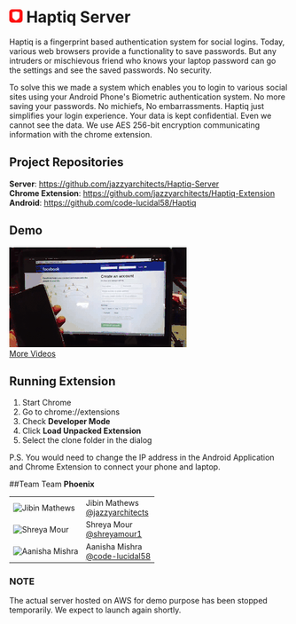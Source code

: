 # <img src="https://github.com/jazzyarchitects/Haptiq-Extension/blob/master/images/unauthenticated48.png" height="24" alt="Haptiq" /> Haptiq Server
Haptiq is a fingerprint based authentication system for social logins.
Today, various web browsers provide a functionality to save passwords.
But any intruders or mischievous friend who knows your laptop password can go the settings and see the saved passwords.
No security.

To solve this we made a system which enables you to login to various social sites using your Android Phone's Biometric authentication system. 
No more saving your passwords. No michiefs, No embarrassments. 
Haptiq just simplifies your login experience. Your data is kept confidential. Even we cannot see the data. 
We use AES 256-bit encryption communicating information with the chrome extension.

## Project Repositories
**Server**: https://github.com/jazzyarchitects/Haptiq-Server    
**Chrome Extension**: https://github.com/jazzyarchitects/Haptiq-Extension   
**Android**: https://github.com/code-lucidal58/Haptiq  

## Demo
[![Haptiq Demo](https://github.com/jazzyarchitects/Haptiq-Server/blob/master/gif/output_dqnjkh.gif)](https://www.youtube.com/watch?v=5-DhJmpos5s&list=PLX9oCiGE0W7-nLj4xI6TQj5q8DKs5qeq5)  
[More Videos](https://www.youtube.com/watch?v=5-DhJmpos5s&list=PLX9oCiGE0W7-nLj4xI6TQj5q8DKs5qeq5)


## Running Extension
1. Start Chrome 
2. Go to chrome://extensions
3. Check **Developer Mode**
4. Click **Load Unpacked Extension**
5. Select the clone folder in the dialog

P.S. You would need to change the IP address in the Android Application and Chrome Extension to connect your phone and laptop.

##Team
Team **Phoenix**  
<table border="0">
<tr><td><img src="http://jibinmathews.in/img/jibin.jpg" height="100" alt="Jibin Mathews" /></td><td>Jibin Mathews <br /><a href="https://github.com/jazzyarchitect">@jazzyarchitects</a></td></tr>
<tr><td><img src="https://he-s3.s3.amazonaws.com/media/avatars/shreya62/resized/160/photo.jpg" height="100" alt="Shreya Mour" /></td><td>Shreya Mour <br /><a href="https://github.com/shreyamour1">@shreyamour1</a></td></tr>
<tr><td><img src="https://avatars2.githubusercontent.com/u/16690317?v=3&s=460" height="100" alt="Aanisha Mishra" /></td><td>Aanisha Mishra <br /><a href="https://github.com/code-lucidal58">@code-lucidal58</a></td></tr>
</table>

### NOTE
The actual server hosted on AWS for demo purpose has been stopped temporarily. We expect to launch again shortly.
